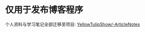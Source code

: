 # 仅用于发布博客程序

个人资料与学习笔记全部迁移至项目: [YellowTulipShow/-ArticleNotes](https://github.com/YellowTulipShow/-ArticleNotes)
